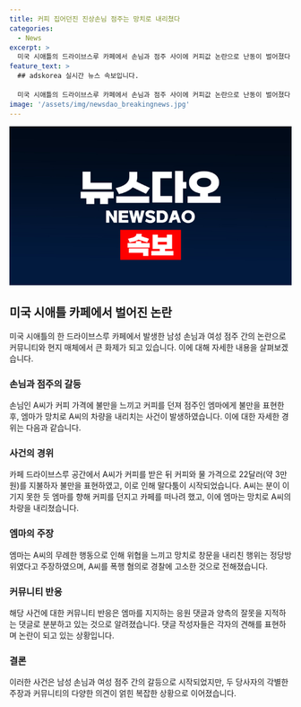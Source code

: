 ```yaml
---
title: 커피 집어던진 진상손님 점주는 망치로 내리쳤다
categories:
  - News
excerpt: >
  미국 시애틀의 드라이브스루 카페에서 손님과 점주 사이에 커피값 논란으로 난동이 벌어졌다. 손님 A씨는 22달러의 커피값에 불평을 했고, 엠마 점주는 이에 맞서 커피를 던지고 창문을 내리치는 사태가 벌어졌다. 엠마는 이에 대해 정당방위로 주장하며 A씨를 폭행 혐의로 고소했다. 사건은 온라인에서 논란이 되는 가운데, 엠마를 지지하는 응원 댓글들이 쏟아졌다.
feature_text: >
  ## adskorea 실시간 뉴스 속보입니다.

  미국 시애틀의 드라이브스루 카페에서 손님과 점주 사이에 커피값 논란으로 난동이 벌어졌다. 손님 A씨는 22달러의 커피값에 불평을 했고, 엠마 점주는 이에 맞서 커피를 던지고 창문을 내리치는 사태가 벌어졌다. 엠마는 이에 대해 정당방위로 주장하며 A씨를 폭행 혐의로 고소했다. 사건은 온라인에서 논란이 되는 가운데, 엠마를 지지하는 응원 댓글들이 쏟아졌다.
image: '/assets/img/newsdao_breakingnews.jpg'
---
```


<p><img src="/assets/img/newsdao_breakingnews.jpg" alt="adskorea 속보" /></p>

<h2 data-ke-size="size26">미국 시애틀 카페에서 벌어진 논란</h2>

<p data-ke-size="size16">미국 시애틀의 한 드라이브스루 카페에서 발생한 남성 손님과 여성 점주 간의 논란으로 커뮤니티와 현지 매체에서 큰 화제가 되고 있습니다. 이에 대해 자세한 내용을 살펴보겠습니다.</p>

<h3 data-ke-size="size24">손님과 점주의 갈등</h3>

<p data-ke-size="size16">손님인 A씨가 커피 가격에 불만을 느끼고 커피를 던져 점주인 엠마에게 불만을 표현한 후, 엠마가 망치로 A씨의 차량을 내리치는 사건이 발생하였습니다. 이에 대한 자세한 경위는 다음과 같습니다.</p>

<h3 data-ke-size="size24">사건의 경위</h3>

<p data-ke-size="size16">카페 드라이브스루 공간에서 A씨가 커피를 받은 뒤 커피와 물 가격으로 22달러(약 3만원)를 지불하자 불만을 표현하였고, 이로 인해 말다툼이 시작되었습니다. A씨는 분이 이기지 못한 듯 엠마를 향해 커피를 던지고 카페를 떠나려 했고, 이에 엠마는 망치로 A씨의 차량을 내리쳤습니다.</p>

<h3 data-ke-size="size24">엠마의 주장</h3>

<p data-ke-size="size16">엠마는 A씨의 무례한 행동으로 인해 위협을 느끼고 망치로 창문을 내리친 행위는 정당방위였다고 주장하였으며, A씨를 폭행 혐의로 경찰에 고소한 것으로 전해졌습니다.</p>

<h3 data-ke-size="size24">커뮤니티 반응</h3>

<p data-ke-size="size16">해당 사건에 대한 커뮤니티 반응은 엠마를 지지하는 응원 댓글과 양측의 잘못을 지적하는 댓글로 분분하고 있는 것으로 알려졌습니다. 댓글 작성자들은 각자의 견해를 표현하며 논란이 되고 있는 상황입니다.</p>

<h3 data-ke-size="size24">결론</h3>

<p data-ke-size="size16">이러한 사건은 남성 손님과 여성 점주 간의 갈등으로 시작되었지만, 두 당사자의 각별한 주장과 커뮤니티의 다양한 의견이 얽힌 복잡한 상황으로 이어졌습니다.</p>

